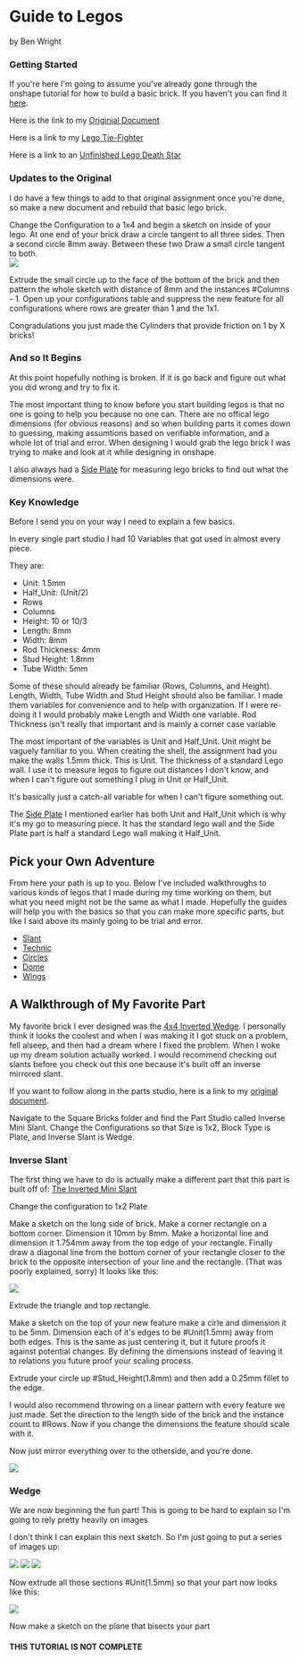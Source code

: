 # Guide to Legos

by Ben Wright 

### Getting Started 

If you're here I'm going to assume you've already gone through the onshape tutorial for how to build a basic brick. If you haven't you can find it [here](https://cvilleschools.onshape.com/documents/d2d156bfb1db472973063473/w/2ec44ccdcd6dacf683eb0c6f/e/449d413b724c54cc4db32973).

Here is the link to my [Originial Document](https://cvilleschools.onshape.com/documents/18c55e9aeb64057e8e0fbb6a/w/5c06b8e3c4dcf6e948152fa4/e/a8757600460fe3b2054172ab?configuration=List_4lVALT9gYLzr5Z%3DDefault%3BList_OyrNAS2vexALol%3DBlue&renderMode=0&uiState=641871a8b2872b1cf8dd2917)

Here is a link to my [Lego Tie-Fighter](https://cvilleschools.onshape.com/documents/361e6d399d4f00356f4dbded/w/2a95cb2ec476aef1bdcd56dd/e/3fce1c19c609b658dfe2bc93?renderMode=0&uiState=64187183b2872b1cf8dd217f)

Here is a link to an [Unfinished Lego Death Star](https://cvilleschools.onshape.com/documents/51ebc87e97b04476bb93710b/w/655df4e40ec59d8ca6fea86d/e/6f76877e7d89ad6a73c063c1?renderMode=0&uiState=641871bd323e4e7feb3d278d)

### Updates to the Original

I do have a few things to add to that original assignment once you're done, so make a new document and rebuild that basic lego brick. 

Change the Configuration to a 1x4 and begin a sketch on inside of your lego. At one end of your brick draw a circle tangent to all three sides. Then a second circle 8mm away. Between these two Draw a small circle tangent to both.  
<img src="Photos/Guide(1).PNG">

Extrude the small circle up to the face of the bottom of the brick and then pattern the whole sketch with distance of 8mm and the instances #Columns - 1. 
Open up your configurations table and suppress the new feature for all configurations where rows are greater than 1 and the 1x1. 

Congradulations you just made the Cylinders that provide friction on 1 by X bricks!

### And so It Begins 

At this point hopefully nothing is broken. If it is go back and figure out what you did wrong and try to fix it. 

The most important thing to know before you start building legos is that no one is going to help you because no one can. There are no offical lego dimensions (for obvious reasons) and so when building parts it comes down to guessing, making assumtions based on verifiable information, and a whole lot of trial and error. When designing I would grab the lego brick I was trying to make and look at it while designing in onshape. 

I also always had a [Side Plate](https://www.bricklink.com/v2/catalog/catalogitem.page?P=44728&ccName=6117972#T=C&C=85) for measuring lego bricks to find out what the dimensions were. 

### Key Knowledge 

Before I send you on your way I need to explain a few basics. 

In every single part studio I had 10 Variables that got used in almost every piece. 

They are:
- Unit: 1.5mm
- Half_Unit: (Unit/2)
- Rows
- Columns
- Height: 10 or 10/3
- Length: 8mm 
- Width: 8mm
- Rod Thickness: 4mm
- Stud Height: 1.8mm
- Tube Width: 5mm

Some of these should already be familiar (Rows, Columns, and Height). Length, Width, Tube Width and Stud Height should also be familiar. I made them variables for convenience and to help with organization. If I were re-doing it I would probably make Length and Width one variable. Rod Thickness isn't really that important and is mainly a corner case variable

The most important of the variables is Unit and Half_Unit. Unit might be vaguely familiar to you. When creating the shell, the assignment had you make the walls 1.5mm thick. This is Unit. The thickness of a standard Lego wall. I use it to measure legos to figure out distances I don't know, and when I can't figure out something I plug in Unit or Half_Unit. 

It's basically just a catch-all variable for when I can't figure something out. 

The [Side Plate](https://www.bricklink.com/v2/catalog/catalogitem.page?P=44728&ccName=6117972#T=C&C=85) I mentioned earlier has both Unit and Half_Unit which is why it's my go to measuring piece. It has the standard lego wall and the Side Plate part is half a standard Lego wall making it Half_Unit.  

## Pick your Own Adventure

From here your path is up to you. Below I've included walkthroughs to various kinds of legos that I made during my time working on them, but what you need might not be the same as what I made. Hopefully the guides will help you with the basics so that you can make more specific parts, but like I said above its mainly going to be trial and error. 


* [Slant](Slant.md)
* [Technic](Technic.md)
* [Circles](Circles.md) 
* [Dome](Dome.md) 
* [Wings](Wings.md) 

## A Walkthrough of My Favorite Part

My favorite brick I ever designed was the [4x4 Inverted Wedge](https://www.bricklink.com/v2/catalog/catalogitem.page?P=4855#T=C). I personally think it looks the coolest and when I was making it I got stuck on a problem, fell alseep, and then had a dream where I fixed the problem. When I woke up my dream solution actually worked. I would recommend checking out slants before you check out this one because it's built off an inverse mirrored slant. 

If you want to follow along in the parts studio, here is a link to my [original document](https://cvilleschools.onshape.com/documents/18c55e9aeb64057e8e0fbb6a/w/5c06b8e3c4dcf6e948152fa4/e/18df3578f02c775cfcadaef9?configuration=List_8xTqWDMkkCG2Mw%3D_2x2%3BList_ArQ6GsCPNSkQoQ%3DDefault%3BList_Izy0ldJ6UfParG%3DDefault%3BList_tmPjPdZ9wrB2lD%3DDefault&renderMode=0&uiState=6290d24be366b652b2773d0f). 

Navigate to the Square Bricks folder and find the Part Studio called Inverse Mini Slant. Change the Configurations so that Size is 1x2, Block Type is Plate, and Inverse Slant is Wedge. 

### Inverse Slant

The first thing we have to do is actually make a different part that this part is built off of: [The Inverted Mini Slant](https://www.bricklink.com/v2/catalog/catalogitem.page?P=52501&name=Slope,%20Inverted%2045%206%20x%201%20Double%20with%201%20x%204%20Cutout&category=%5BSlope,%20Inverted%5D#T=C)

Change the configuration to 1x2 Plate 

Make a sketch on the long side of brick. Make a corner rectangle on a bottom corner. Dimension it 10mm by 8mm. Make a horizontal line and dimension it 1.754mm away from the top edge of your rectangle. Finally draw a diagonal line from the bottom corner of your rectangle closer to the brick to the opposite intersection of your line and the rectangle. (That was poorly explained, sorry) It looks like this: 

<img src="Photos/Wedge(1).PNG">

Extrude the triangle and top rectangle. 

Make a sketch on the top of your new feature make a cirle and dimension it to be 5mm. Dimension each of it's edges to be #Unit(1.5mm) away from both edges. This is the same as just centering it, but it future proofs it against potential changes. By defining the dimensions instead of leaving it to relations you future proof your scaling process.

Extrude your circle up #Stud_Height(1.8mm) and then add a 0.25mm fillet to the edge. 

I would also recommend throwing on a linear pattern with every feature we just made. Set the direction to the length side of the brick and the instance count to #Rows. Now if you change the dimensions the feature should scale with it. 

Now just mirror everything over to the otherside, and you're done. 

<img src="Photos/Wedge(2).PNG">

### Wedge

We are now beginning the fun part! This is going to be hard to explain so I'm going to rely pretty heavily on images 

I don't think I can explain this next sketch. So I'm just going to put a series of images up: 

<img src="Photos/Wedge(3).PNG">

<img src="Photos/Wedge(4).PNG">

<img src="Photos/Wedge(5).PNG">

Now extrude all those sections #Unit(1.5mm) so that your part now looks like this: 

<img src="Photos/Wedge(6).PNG">

Now make a sketch on the plane that bisects your part 

#### THIS TUTORIAL IS NOT COMPLETE
